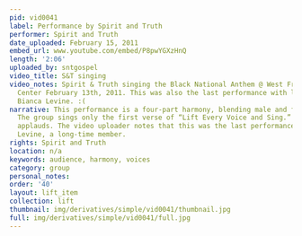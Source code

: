 ```yaml
---
pid: vid0041
label: Performance by Spirit and Truth
performer: Spirit and Truth
date_uploaded: February 15, 2011
embed_url: www.youtube.com/embed/P8pwYGXzHnQ
length: '2:06'
uploaded_by: sntgospel
video_title: S&T singing
video_notes: Spirit & Truth singing the Black National Anthem @ West Fresno Christian
  Center February 13th, 2011. This was also the last performance with long time member
  Bianca Levine. :(
narrative: This performance is a four-part harmony, blending male and female voices.
  The group sings only the first verse of “Lift Every Voice and Sing.” The small audience
  applauds. The video uploader notes that this was the last performance with Bianca
  Levine, a long-time member.
rights: Spirit and Truth
location: n/a
keywords: audience, harmony, voices
category: group
personal_notes: 
order: '40'
layout: lift_item
collection: lift
thumbnail: img/derivatives/simple/vid0041/thumbnail.jpg
full: img/derivatives/simple/vid0041/full.jpg
---
```

